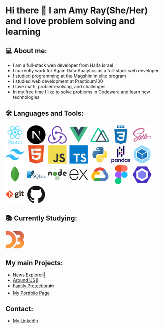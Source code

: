 # Hi there 👋 I am Amy Ray(She/Her) and I love problem solving and learning

## 💻 About me:
 - I am a full-stack web developer from Haifa Israel
 - I currently work for Agam Data Analytics as a full-stack web developer.
 - I studied programming at the Magshimim elite program
 - I studied web development at Practicum100
 - I love math, problem-solving, and challenges
 - In my free time I like to solve problems in Codeware and  learn new technologies

## :hammer_and_wrench: Languages and Tools:
<div>
  <img src="https://github.com/devicons/devicon/blob/master/icons/react/react-original-wordmark.svg" title="React" alt="React" width="60" height="60"/>&nbsp;
 <img src="https://github.com/devicons/devicon/blob/master/icons/nextjs/nextjs-original.svg" title="Next.js" alt="Next.js" width="60" height="60"/>&nbsp;
  <img src="https://github.com/devicons/devicon/blob/master/icons/redux/redux-original.svg"  title="Redux" alt="Redux" width="60" height="60"/>&nbsp;
 <img src="https://github.com/devicons/devicon/blob/master/icons/vuejs/vuejs-original.svg" title="Vue" alt="Vue" width="60" height="60"/>&nbsp;
  <img src="https://github.com/devicons/devicon/blob/master/icons/nuxtjs/nuxtjs-original.svg" title="Nuxt" alt="Nuxt" width="60" height="60"/>&nbsp;
  <img src="https://github.com/devicons/devicon/blob/master/icons/css3/css3-plain-wordmark.svg"  title="CSS3" alt="CSS" width="60" height="60"/>&nbsp;
 <img src="https://github.com/devicons/devicon/blob/master/icons/sass/sass-original.svg"  title="Sass" alt="Sass" width="60" height="60"/>&nbsp;
 <img src="https://github.com/devicons/devicon/blob/master/icons/tailwindcss/tailwindcss-original.svg"  title="TailwindCSS" alt="TailwindCSS" width="60" height="60"/>&nbsp;
  <img src="https://github.com/devicons/devicon/blob/master/icons/html5/html5-original.svg" title="HTML5" alt="HTML" width="60" height="60"/>&nbsp;
  <img src="https://github.com/devicons/devicon/blob/master/icons/javascript/javascript-original.svg" title="JavaScript" alt="JavaScript" width="60" height="60"/>&nbsp;
  <img src="https://github.com/devicons/devicon/blob/master/icons/typescript/typescript-original.svg" title="Typescript" alt="Typescript" width="60" height="60"/>&nbsp;
 <img src="https://github.com/devicons/devicon/blob/master/icons/python/python-original.svg" title="Python" alt="Python" width="60" height="60"/>&nbsp;
 <img src="https://github.com/devicons/devicon/blob/master/icons/pandas/pandas-original-wordmark.svg" title="Pandas" alt="Pandas" width="60" height="60"/>&nbsp;
 <img src="https://github.com/devicons/devicon/blob/master/icons/webpack/webpack-original.svg" title="Webpack" alt="Webpack" width="60" height="60"/>&nbsp;
  <img src="https://github.com/devicons/devicon/blob/master/icons/mongodb/mongodb-original.svg" title="MongoDB"  alt="MongoDB" width="60" height="60"/>&nbsp;
 <img src="https://github.com/devicons/devicon/blob/master/icons/sqlite/sqlite-original-wordmark.svg" title="SQL"  alt="SQL" width="60" height="60"/>&nbsp;
  <img src="https://github.com/devicons/devicon/blob/master/icons/nodejs/nodejs-original-wordmark.svg" title="NodeJS" alt="NodeJS" width="60" height="60"/>&nbsp;
  <img src="https://github.com/devicons/devicon/blob/master/icons/express/express-original.svg" title="Express" alt="Express" width="60" height="60"/>&nbsp;
  <img src="https://github.com/devicons/devicon/blob/master/icons/googlecloud/googlecloud-original.svg" title="GoogleCloud" alt="GoogleCloud" width="60" height="60"/>&nbsp;
 <img src="https://github.com/devicons/devicon/blob/master/icons/figma/figma-original.svg" title="Figma" alt="Figma" width="60" height="60"/>&nbsp;
 <img src="https://github.com/devicons/devicon/blob/master/icons/eslint/eslint-original.svg" title="Eslint" alt="Eslint" width="60" height="60"/>&nbsp;
  <img src="https://github.com/devicons/devicon/blob/master/icons/git/git-original-wordmark.svg" title="Git" alt="Git" width="60" height="60"/>&nbsp;
  <img src="https://github.com/devicons/devicon/blob/master/icons/github/github-original.svg" title="Github" alt="Github" width="60" height="60"/>
</div>

## :books: Currently Studying:
<div>
 <img src="https://github.com/devicons/devicon/blob/master/icons/d3js/d3js-original.svg"  title="D3" alt="D3" width="60" height="60"/>&nbsp;
</div>


## My main Projects:
- [News Explorer](https://github.com/AmyRayDroui/news-explorer-frontend)📰
- [Around US](https://github.com/AmyRayDroui/react-around-api-full)📸
- [Family Protection](https://github.com/AmyRayDroui/family-protection)👪
- [My Portfolio Page](https://amyraydroui.github.io/Portfolio)

## Contact:
- [My LinkedIn](https://www.linkedin.com/in/amy-ray-droui-webdeveloper/)

<!--
**AmyRayDroui/AmyRayDroui** is a ✨ _special_ ✨ repository because its `README.md` (this file) appears on your GitHub profile.

Here are some ideas to get you started:

- 🔭 I’m currently working on ...
- 🌱 I’m currently learning ...
- 👯 I’m looking to collaborate on ...
- 🤔 I’m looking for help with ...
- 💬 Ask me about ...
- 📫 How to reach me: ...
- 😄 Pronouns: ...
- ⚡ Fun fact: ...
-->
